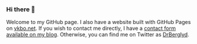 ### Hi there 👋

Welcome to my GitHub page. I also have a website built with GitHub Pages on [vkbo.net](https://vkbo.net/). If you wish to contact me directly, I have a [contact form available on my blog](https://berglyd.net/contact-me/). Otherwise, you can find me on Twitter as [DrBerglyd](https://twitter.com/DrBerglyd).
